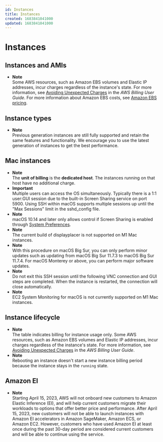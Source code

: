 ```yaml
---
id: Instances
title: Instances
created: 1683841041000
updated: 1683841041000
---
```

# Instances
## Instances and AMIs

- **Note**  
Some AWS resources, such as Amazon EBS volumes and Elastic IP addresses, incur charges regardless of the instance's state\. For more information, see [Avoiding Unexpected Charges](https://docs.aws.amazon.com/awsaccountbilling/latest/aboutv2/checklistforunwantedcharges.html) in the *AWS Billing User Guide*\. For more information about Amazon EBS costs, see [Amazon EBS pricing](http://aws.amazon.com/ebs/pricing/)\.


## Instance types

- **Note**  
Previous generation instances are still fully supported and retain the same features and functionality\. We encourage you to use the latest generation of instances to get the best performance\.


## Mac instances

- **Note**  
The **unit of billing** is the **dedicated host**\. The instances running on that host have no additional charge\.
- **Important**  
Multiple users can access the OS simultaneously\. Typically there is a 1:1 user:GUI session due to the built\-in Screen Sharing service on port 5900\. Using SSH within macOS supports multiple sessions up until the "Max Sessions" limit in the sshd\_config file\.
- **Note**  
macOS 10\.14 and later only allows control if Screen Sharing is enabled through [System Preferences](https://support.apple.com/guide/remote-desktop/enable-remote-management-apd8b1c65bd/mac)\.
- **Note**  
The current build of displayplacer is not supported on M1 Mac instances\.
- **Note**  
With this procedure on macOS Big Sur, you can only perform minor updates such as updating from macOS Big Sur 11\.7\.3 to macOS Big Sur 11\.7\.4\. For macOS Monterey or above, you can perform major software updates\.
- **Note**  
Do not exit this SSH session until the following VNC connection and GUI steps are completed\. When the instance is restarted, the connection will close automatically\.
- **Note**  
EC2 System Monitoring for macOS is not currently supported on M1 Mac instances\.


## Instance lifecycle

- **Note**  
The table indicates billing for instance usage only\. Some AWS resources, such as Amazon EBS volumes and Elastic IP addresses, incur charges regardless of the instance's state\. For more information, see [Avoiding Unexpected Charges](https://docs.aws.amazon.com/awsaccountbilling/latest/aboutv2/checklistforunwantedcharges.html) in the *AWS Billing User Guide*\.
- **Note**  
Rebooting an instance doesn't start a new instance billing period because the instance stays in the `running` state\.


## Amazon EI

- **Note**  
Starting April 15, 2023, AWS will not onboard new customers to Amazon Elastic Inference \(EI\), and will help current customers migrate their workloads to options that offer better price and performance\. After April 15, 2023, new customers will not be able to launch instances with Amazon EI accelerators in Amazon SageMaker, Amazon ECS, or Amazon EC2\. However, customers who have used Amazon EI at least once during the past 30\-day period are considered current customers and will be able to continue using the service\.

